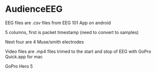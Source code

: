 # AudienceEEG
 EEG files are .csv files from EEG 101 App on android 

 5 columns, first is packet timestamp (need to convert to samples)

 Next four are 4 Muse/smith electrodes

 Video files are .mp4 files trimed to the start and stop of EEG with GoPro Quick.app for mac

 GoPro Hero 5
